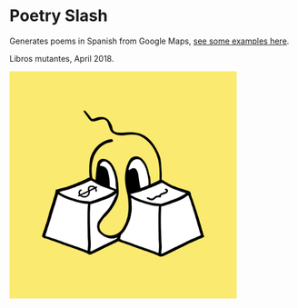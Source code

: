 # Poetry Slash

Generates poems in Spanish from Google Maps, [see some examples here](doc/poemitas-al-sol.md).

Libros mutantes, April 2018.

<img src="doc/poetry-slash.png" width="400px">
